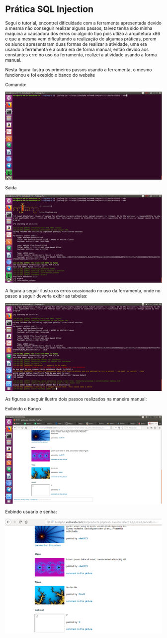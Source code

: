 # Prática SQL Injection

Segui o tutorial, encontrei dificuldade com a ferramenta apresentada devido a mesma não conseguir realizar alguns passos, talvez tenha sido minha maquina a causadora dos erros ou algo do tipo pois utlizo a arquitetura x86 e que a mesma vem dificultando a realização de algumas práticas, porem os alunos apresentaram duas formas de realizar a atividade, uma era usando a ferramenta e a outra era de forma manual, então devido aos constantes erro no uso da ferramenta, realizei a atividade usando a forma manual.


Nesta figura ilustra os primeiros passos usando a ferramenta, o mesmo funcionou e foi exebido o banco do website

Comando:

![img](img/1.png)

Saida

![img](img/2.png)

A figura a seguir ilustra os erros ocasionado no uso da ferramenta, onde no passo a seguir deveria exibir as tabelas:

![img](img/3.png)

As figuras a seguir ilustra dois passos realizados na maneira manual:

Exibindo o Banco

![img](img/4.png)

Exbindo usuario e senha:

![img](img/5.png)
